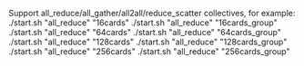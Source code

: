 Support all_reduce/all_gather/all2all/reduce_scatter collectives, for example:
./start.sh "all_reduce" "16cards"
./start.sh "all_reduce" "16cards_group"
./start.sh "all_reduce" "64cards"
./start.sh "all_reduce" "64cards_group"
./start.sh "all_reduce" "128cards"
./start.sh "all_reduce" "128cards_group"
./start.sh "all_reduce" "256cards"
./start.sh "all_reduce" "256cards_group"
